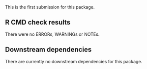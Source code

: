 This is the first submission for this package.

## R CMD check results

There were no ERRORs, WARNINGs or NOTEs.

## Downstream dependencies

There are currently no downstream dependencies for this package.
